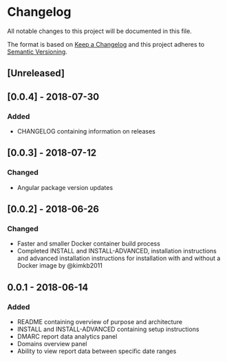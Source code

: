
# Changelog
All notable changes to this project will be documented in this file.

The format is based on [Keep a Changelog](http://keepachangelog.com/en/1.0.0/)
and this project adheres to [Semantic Versioning](http://semver.org/spec/v2.0.0.html).

## [Unreleased]

## [0.0.4] - 2018-07-30
### Added
- CHANGELOG containing information on releases

## [0.0.3] - 2018-07-12
### Changed
- Angular package version updates

## [0.0.2] - 2018-06-26
### Changed
- Faster and smaller Docker container build process
- Completed INSTALL and INSTALL-ADVANCED, installation instructions and advanced installation instructions for installation with and without a Docker image by @kimkb2011

## 0.0.1 - 2018-06-14
### Added
- README containing overview of purpose and architecture
- INSTALL and INSTALL-ADVANCED containing setup instructions
- DMARC report data analytics panel
- Domains overview panel
- Ability to view report data between specific date ranges
